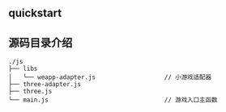 ## quickstart

## 源码目录介绍
```
./js
├── libs
│   └── weapp-adapter.js                   // 小游戏适配器
├── three-adapter.js
├── three.js
└── main.js                                // 游戏入口主函数

```